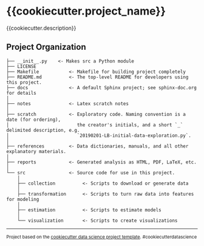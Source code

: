 {{cookiecutter.project_name}}
==============================

{{cookiecutter.description}}

Project Organization
------------

    ├── __init__.py    <- Makes src a Python module
    ├── LICENSE
    ├── Makefile           <- Makefile for building project completely
    ├── README.md          <- The top-level README for developers using this project.
    ├── docs               <- A default Sphinx project; see sphinx-doc.org for details
    │
    ├── notes              <- Latex scratch notes
    │
    ├── scratch            <- Exploratory code. Naming convention is a date (for ordering),
    │                         the creator's initials, and a short `_` delimited description, e.g.
    │                         `20190201-LB-initial-data-exploration.py`.
    │
    ├── references         <- Data dictionaries, manuals, and all other explanatory materials.
    │
    ├── reports            <- Generated analysis as HTML, PDF, LaTeX, etc.
    │
    └── src                <- Source code for use in this project.
        │
        ├── collection          <- Scripts to download or generate data
        │
        ├── transformation      <- Scripts to turn raw data into features for modeling
        │
        ├── estimation          <- Scripts to estimate models
        │
        └── visualization       <- Scripts to create visualizations

--------

<p><small>Project based on the <a target="_blank" href="https://drivendata.github.io/cookiecutter-data-science/">cookiecutter data science project template</a>. #cookiecutterdatascience</small></p>
